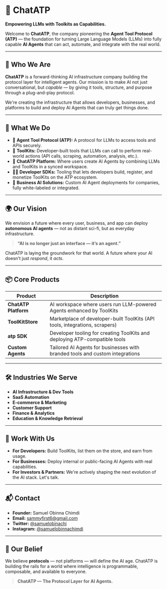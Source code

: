 # 🧠 ChatATP

**Empowering LLMs with Toolkits as Capabilities.**

Welcome to **ChatATP**, the company pioneering the **Agent Tool Protocol (ATP)** — the foundation for turning Large Language Models (LLMs) into fully capable **AI Agents** that can act, automate, and integrate with the real world.

---

## 📌 Who We Are

**ChatATP** is a forward-thinking AI infrastructure company building the protocol layer for intelligent agents. Our mission is to make AI not just conversational, but *capable* — by giving it tools, structure, and purpose through a plug-and-play protocol.

We're creating the infrastructure that allows developers, businesses, and platforms to build and deploy AI Agents that can truly get things done.

---

## 💼 What We Do

- 🧩 **Agent Tool Protocol (ATP):** A protocol for LLMs to access tools and APIs securely.
- 🧰 **ToolKits:** Developer-built tools that LLMs can call to perform real-world actions (API calls, scraping, automation, analysis, etc.).
- 🤖 **ChatATP Platform:** Where users create AI Agents by combining LLMs and ToolKits in a synced workspace.
- 🧑‍💻 **Developer SDKs:** Tooling that lets developers build, register, and monetize ToolKits on the ATP ecosystem.
- 🏢 **Business AI Solutions:** Custom AI Agent deployments for companies, fully white-labeled or integrated.

---

## 🌍 Our Vision

We envision a future where every user, business, and app can deploy **autonomous AI agents** — not as distant sci-fi, but as everyday infrastructure.

> **“AI is no longer just an interface — it’s an agent.”**

ChatATP is laying the groundwork for that world. A future where your AI doesn't just *respond*, it *acts*.

---

## 📦 Core Products

| Product              | Description                                                                 |
|----------------------|-----------------------------------------------------------------------------|
| **ChatATP Platform** | AI workspace where users run LLM-powered Agents enhanced by ToolKits        |
| **ToolKitStore**     | Marketplace of developer-built ToolKits (API tools, integrations, scrapers) |
| **atp SDK**          | Developer tooling for creating ToolKits and deploying ATP-compatible tools  |
| **Custom Agents**    | Tailored AI Agents for businesses with branded tools and custom integrations|

---

## 🛠 Industries We Serve

- **AI Infrastructure & Dev Tools**
- **SaaS Automation**
- **E-commerce & Marketing**
- **Customer Support**
- **Finance & Analytics**
- **Education & Knowledge Retrieval**

---

## 📣 Work With Us

- **For Developers:** Build ToolKits, list them on the store, and earn from usage.
- **For Businesses:** Deploy internal or public-facing AI Agents with real capabilities.
- **For Investors & Partners:** We're actively shaping the next evolution of the AI stack. Let's talk.

---

## 📬 Contact

- **Founder:** Samuel Obinna Chimdi  
- **Email:** [sammyfirst6@gmail.com](mailto:sammyfirst6@gmail.com)  
- **Twitter:** [@samuelobinachi](https://twitter.com/samuelobinachi)  
- **Instagram:** [@samuelobinnachimdi](https://instagram.com/samuelobinnachimdi)

---

## 🔮 Our Belief

We believe **protocols** — not platforms — will define the AI age. ChatATP is building the rails for a world where intelligence is programmable, composable, and available to everyone.

> **ChatATP — The Protocol Layer for AI Agents.**
